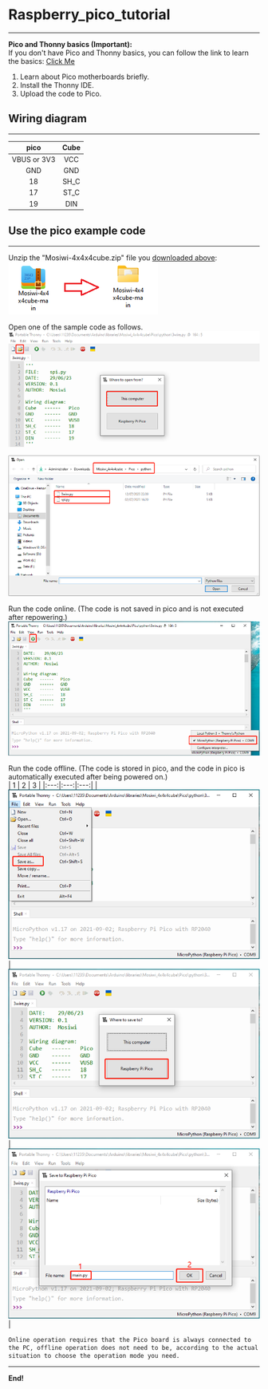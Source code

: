 # Raspberry_pico_tutorial  
-------------------------
**Pico and Thonny basics (Important):**        
If you don't have Pico and Thonny basics, you can follow the link to learn the basics: [Click Me](https://docs.mosiwi.com/en/latest/raspberry/R1D0001_raspberry_pico/R1D0001_raspberry_pico.html)   
1. Learn about Pico motherboards briefly.     
2. Install the Thonny IDE.   
3. Upload the code to Pico.   

## Wiring diagram
-----------------   
|      pico     |   Cube   |  
|      :--:     |   :--:   |   
|  VBUS or 3V3  |   VCC    |  
|      GND      |   GND    |  
|      18       |   SH_C   |  
|      17       |   ST_C   |  
|      19       |   DIN    |   

## Use the pico example code
----------------------------      
Unzip the "Mosiwi-4x4x4cube.zip" file you [downloaded above](./previous_tutorial.md#download-library-file):            
![Img](./pico_img/1img.png)        

Open one of the sample code as follows.  
![Img](./pico_img/2img.png)   
   
![Img](./pico_img/3img.png)  

Run the code online. (The code is not saved in pico and is not executed after repowering.)    
![Img](./pico_img/4img.png)

Run the code offline. (The code is stored in pico, and the code in pico is automatically executed after being powered on.)   
| 1 | 2 | 3 |
|:---:|:---:|:---:|
| ![Img](./pico_img/5img.png) | ![Img](./pico_img/6img.png) | ![Img](./pico_img/7img.png) |

```{tip}
Online operation requires that the Pico board is always connected to the PC, offline operation does not need to be, according to the actual situation to choose the operation mode you need.
```

------------
**End!** 